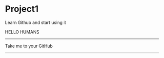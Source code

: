 # Project1
Learn Github and start using it

HELLO HUMANS
****************

Take me to your GitHub
***************************
